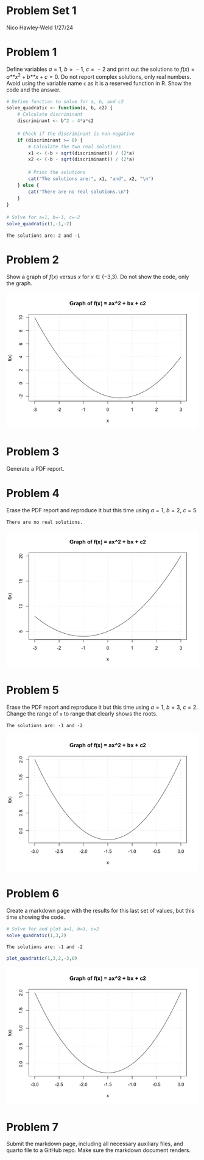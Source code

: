Problem Set 1
================
Nico Hawley-Weld
1/27/24

# Problem 1

Define variables *a* = 1, *b* =  − 1, *c* =  − 2 and print out the
solutions to *f*(*x*) = *a**x*<sup>2</sup> + *b**x* + *c* = 0. Do not
report complex solutions, only real numbers. Avoid using the variable
name `c` as it is a reserved function in R. Show the code and the
answer.

``` r
# Define function to solve for a, b, and c2
solve_quadratic <- function(a, b, c2) {
    # Calculate discriminant
    discriminant <- b^2 - 4*a*c2

    # Check if the discriminant is non-negative
    if (discriminant >= 0) {
        # Calculate the two real solutions
        x1 <- (-b + sqrt(discriminant)) / (2*a)
        x2 <- (-b - sqrt(discriminant)) / (2*a)

        # Print the solutions
        cat("The solutions are:", x1, "and", x2, "\n")
    } else {
        cat("There are no real solutions.\n")
    }
}

# Solve for a=1, b=-1, c=-2
solve_quadratic(1,-1,-2)
```

    The solutions are: 2 and -1 

# Problem 2

Show a graph of *f*(*x*) versus *x* for *x* ∈ (−3,3). Do not show the
code, only the graph.

![](assignment.markdown_github_files/figure-markdown_github/unnamed-chunk-2-1.png)

# Problem 3

Generate a PDF report.

# Problem 4

Erase the PDF report and reproduce it but this time using *a* = 1,
*b* = 2, *c* = 5.

    There are no real solutions.

![](assignment.markdown_github_files/figure-markdown_github/unnamed-chunk-3-1.png)

# Problem 5

Erase the PDF report and reproduce it but this time using *a* = 1,
*b* = 3, *c* = 2. Change the range of `x` to range that clearly shows
the roots.

    The solutions are: -1 and -2 

![](assignment.markdown_github_files/figure-markdown_github/unnamed-chunk-4-1.png)

# Problem 6

Create a markdown page with the results for this last set of values, but
this time showing the code.

``` r
# Solve for and plot a=1, b=3, c=2
solve_quadratic(1,3,2)
```

    The solutions are: -1 and -2 

``` r
plot_quadratic(1,3,2,-3,0)
```

![](assignment.markdown_github_files/figure-markdown_github/unnamed-chunk-5-1.png)

# Problem 7

Submit the markdown page, including all necessary auxiliary files, and
quarto file to a GitHub repo. Make sure the markdown document renders.
